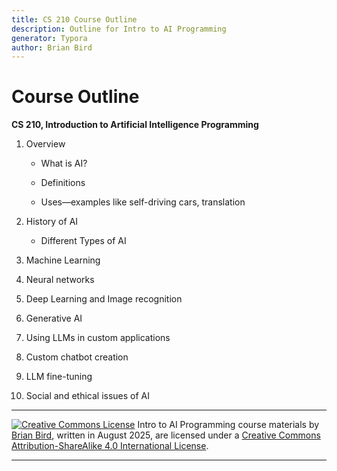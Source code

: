 ```yaml
---
title: CS 210 Course Outline
description: Outline for Intro to AI Programming
generator: Typora
author: Brian Bird
---
```


<h1>Course Outline</h1>

**CS 210, Introduction to Artificial Intelligence Programming**

1. Overview

   - What is AI?

   - Definitions

   - Uses&mdash;examples like self-driving cars, translation

2. History of AI
   - Different Types of AI
3. Machine Learning
4. Neural networks
5. Deep Learning and Image recognition
6. Generative AI
7. Using LLMs in custom applications
8. Custom chatbot creation
9. LLM fine-tuning
10. Social and ethical issues of AI

---

[![Creative Commons License](https://i.creativecommons.org/l/by-sa/4.0/88x31.png)](http://creativecommons.org/licenses/by-sa/4.0/) Intro to AI Programming course materials by [Brian Bird](https://profbird.dev), written in <time>August 2025</time>, are licensed under a [Creative Commons Attribution-ShareAlike 4.0 International License](http://creativecommons.org/licenses/by-sa/4.0/). 

---